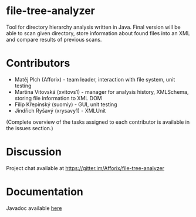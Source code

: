 file-tree-analyzer
==================

Tool for directory hierarchy analysis written in Java. Final version will be able to scan given directory, store information about found files into an XML and compare results of previous scans.

# Contributors
* Matěj Plch (Afforix) - team leader, interaction with file system, unit testing
* Martina Vitovská (xvitovs1) - manager for analysis history, XMLSchema, storing file information to XML DOM
* Filip Křepinský (suomiy) - GUI, unit testing
* Jindřich Ryšavý (xrysavy1) - XMLUnit

(Complete overview of the tasks assigned to each contributor is available in the issues section.)

# Discussion
Project chat available at https://gitter.im/Afforix/file-tree-analyzer

# Documentation
Javadoc available [here](documentation/javadoc/index.html)
